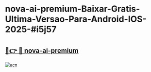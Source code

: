 # nova-ai-premium-Baixar-Gratis-Ultima-Versao-Para-Android-IOS-2025-#i5j57

# <h2><a href="https://ainizakaria.my?title=nova-ai-premium&ref=24M">🔗👉 🔴 nova-ai-premium</a></h2>

[![acn](https://github.com/user-attachments/assets/0f9c940e-d8b0-45ae-aac7-cd30a18b3e1c)](https://ainizakaria.my?title=nova-ai-premium&ref=24M)

